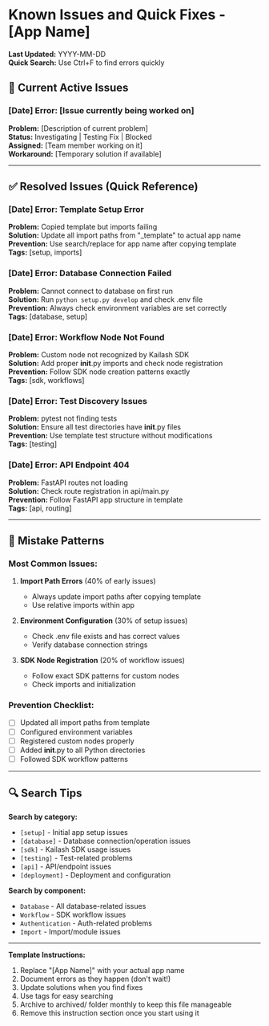 # Known Issues and Quick Fixes - [App Name]

**Last Updated:** YYYY-MM-DD  
**Quick Search:** Use Ctrl+F to find errors quickly

## 🚨 Current Active Issues

### [Date] Error: [Issue currently being worked on]
**Problem:** [Description of current problem]  
**Status:** Investigating | Testing Fix | Blocked  
**Assigned:** [Team member working on it]  
**Workaround:** [Temporary solution if available]

---

## ✅ Resolved Issues (Quick Reference)

### [Date] Error: Template Setup Error
**Problem:** Copied template but imports failing  
**Solution:** Update all import paths from "_template" to actual app name  
**Prevention:** Use search/replace for app name after copying template  
**Tags:** [setup, imports]

### [Date] Error: Database Connection Failed
**Problem:** Cannot connect to database on first run  
**Solution:** Run `python setup.py develop` and check .env file  
**Prevention:** Always check environment variables are set correctly  
**Tags:** [database, setup]

### [Date] Error: Workflow Node Not Found
**Problem:** Custom node not recognized by Kailash SDK  
**Solution:** Add proper __init__.py imports and check node registration  
**Prevention:** Follow SDK node creation patterns exactly  
**Tags:** [sdk, workflows]

### [Date] Error: Test Discovery Issues
**Problem:** pytest not finding tests  
**Solution:** Ensure all test directories have __init__.py files  
**Prevention:** Use template test structure without modifications  
**Tags:** [testing]

### [Date] Error: API Endpoint 404
**Problem:** FastAPI routes not loading  
**Solution:** Check route registration in api/main.py  
**Prevention:** Follow FastAPI app structure in template  
**Tags:** [api, routing]

---

## 📝 Mistake Patterns

### Most Common Issues:
1. **Import Path Errors** (40% of early issues)
   - Always update import paths after copying template
   - Use relative imports within app

2. **Environment Configuration** (30% of setup issues)
   - Check .env file exists and has correct values
   - Verify database connection strings

3. **SDK Node Registration** (20% of workflow issues)
   - Follow exact SDK patterns for custom nodes
   - Check imports and initialization

### Prevention Checklist:
- [ ] Updated all import paths from template
- [ ] Configured environment variables
- [ ] Registered custom nodes properly
- [ ] Added __init__.py to all Python directories
- [ ] Followed SDK workflow patterns

---

## 🔍 Search Tips

**Search by category:**
- `[setup]` - Initial app setup issues
- `[database]` - Database connection/operation issues
- `[sdk]` - Kailash SDK usage issues
- `[testing]` - Test-related problems
- `[api]` - API/endpoint issues
- `[deployment]` - Deployment and configuration

**Search by component:**
- `Database` - All database-related issues
- `Workflow` - SDK workflow issues
- `Authentication` - Auth-related problems
- `Import` - Import/module issues

---

**Template Instructions:**
1. Replace "[App Name]" with your actual app name
2. Document errors as they happen (don't wait!)
3. Update solutions when you find fixes
4. Use tags for easy searching
5. Archive to archived/ folder monthly to keep this file manageable
6. Remove this instruction section once you start using it